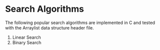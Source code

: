 # Search Algorithms

The following popular search algorithms are implemented in C and tested with the Arraylist data structure header file.

1. Linear Search
2. Binary Search
